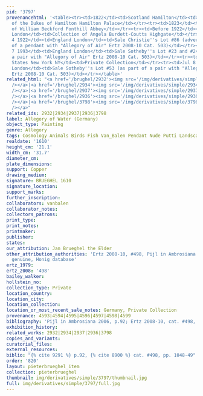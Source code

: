 ```yaml
---
pid: '3797'
provenancehtml: '<table><tr><td>1822</td><td>Scotland Hamilton</td><td>Collection
  of the Dukes of Hamilton Hamilton Palace</td></tr><tr><td>1823</td><td>England London</td><td>Collection
  of William Beckford Fonthill Abbey</td></tr><tr><td>Before 1922</td><td>England
  London</td><td>Collection of Angela Burdett-Coutts Highgate</td></tr><tr><td>May
  4 1922</td><td>England London</td><td>Sale Christie''s Lot #86 (advertised as part
  of a pendant with "Allegory of Air" Ertz 2008-10 Cat. 503)</td></tr><tr><td>Jul
  7 1993</td><td>England London</td><td>Sale Sotheby''s Lot #23 and #24 (as part of
  a pair with "Allegory of Air" Ertz 2008-10 Cat. 503)</td></tr><tr><td>1993</td><td>United
  States New York NY</td><td>Private Collection</td></tr><tr><td>Jul 8 1999</td><td>England
  London</td><td>Sale Sotheby''s Lot #53 (as part of a pair with "Allegory of Air"
  Ertz 2008-10 Cat. 503)</td></tr></table>'
related_html: "<a href='/brughel/2932'><img src='/img/derivatives/simple/2932/thumbnail.jpg'
  /></a>|<a href='/brughel/2934'><img src='/img/derivatives/simple/2934/thumbnail.jpg'
  /></a>|<a href='/brughel/2937'><img src='/img/derivatives/simple/2937/thumbnail.jpg'
  /></a>|<a href='/brughel/2936'><img src='/img/derivatives/simple/2936/thumbnail.jpg'
  /></a>|<a href='/brughel/3798'><img src='/img/derivatives/simple/3798/thumbnail.jpg'
  /></a>"
related_ids: 2932|2934|2937|2936|3798
label: Allegory of Water (Germany)
object_type: Painting
genre: Allegory
tags: Cosmology Animals Birds Fish Van_Balen Pendant Nude Putti Landscape
realdate: '1610'
height_cm: '21.1'
width_cm: '31.7'
diameter_cm:
plate_dimensions:
support: Copper
drawing_medium:
signature: BRUEGHEL 1610
signature_location:
support_marks:
further_inscription:
collaborators: vanbalen
collaborator_notes:
collectors_patrons:
print_type:
print_notes:
printmaker:
publisher:
states:
our_attribution: Jan Brueghel the Elder
other_attribution_authorities: 'Ertz 2008-10, #498, Pijl in Ambrosiana 2006 p.92 as
  genuine, Honig database'
ertz_1979:
ertz_2008: '498'
bailey_walker:
hollstein_no:
collection_type: Private
location_country:
location_city:
location_collection:
location_or_most_recent_sale_notes: Germany, Private Collection
provenance: 4593|4594|4595|4596|4597|4598|4599
bibliography: 'Pijl in Ambrosiana 2006, p.92; Ertz 2008-10, cat. #498, pp. 1048-49'
exhibition_history:
related_works: 2932|2934|2937|2936|3798
copies_and_variants:
curatorial_files:
external_resources:
biblio: "{% cite 9291 %} p.92, {% cite 8900 %} cat. #498, pp. 1048-49"
order: '820'
layout: pieterbrueghel_item
collection: pieterbrueghel
thumbnail: img/derivatives/simple/3797/thumbnail.jpg
full: img/derivatives/simple/3797/full.jpg
---
```

